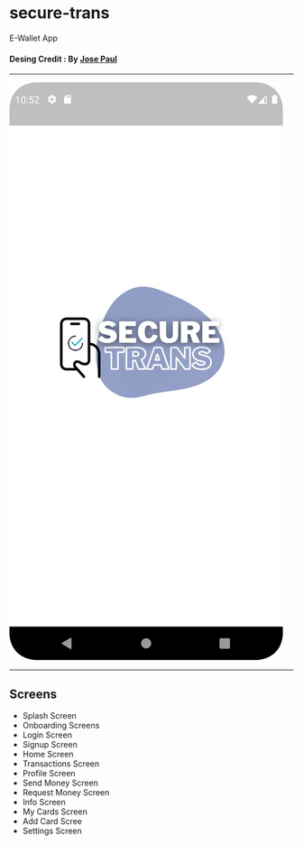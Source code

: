 # secure-trans

E-Wallet App

#### Desing Credit : By  [Jose Paul](https://www.figma.com/community/file/1090938020479002157)  

-------------  
![Example Image](screenshots\1.jpg)


-------------  

## Screens  
- Splash Screen  
- Onboarding Screens
- Login Screen
- Signup Screen
- Home Screen 
- Transactions Screen
- Profile Screen
- Send Money Screen
- Request Money Screen
- Info Screen
- My Cards Screen
- Add Card Scree
- Settings Screen
